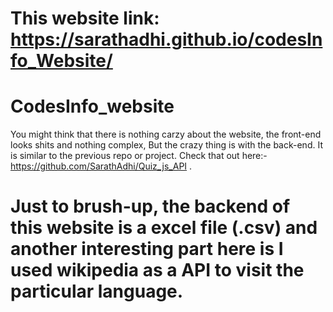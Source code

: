 # This website link: https://sarathadhi.github.io/codesInfo_Website/
# CodesInfo_website
You might think that there is nothing carzy about the website, the front-end looks shits and nothing complex, But the crazy thing is with the back-end. It is similar to the previous repo or project. Check that out here:- https://github.com/SarathAdhi/Quiz_js_API .

# Just to brush-up, the backend of this website is a excel file (.csv) and another interesting part here is I used wikipedia as a API to visit the particular language.
